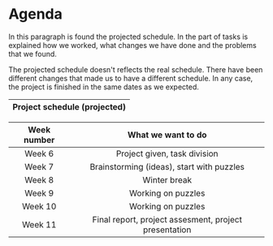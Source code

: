 # Agenda

In this paragraph is found the projected schedule. In the part of tasks is explained how we worked, what changes we have done and the problems that we found.

The projected schedule doesn't reflects the real schedule. There have been different changes that made us to have a different schedule. In any case, the project is finished in the same dates as we expected. 

| Project schedule \(projected\) |
| :---: |


| Week number | What we want to do |
| :---: | :---: |
| Week 6 | Project given, task division |
| Week 7 | Brainstorming \(ideas\), start with puzzles |
| Week 8  | Winter break |
| Week 9 | Working on puzzles |
| Week 10  | Working on puzzles |
| Week 11 | Final report, project assesment, project presentation |



